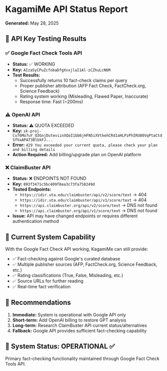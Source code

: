 # KagamiMe API Status Report
**Generated:** May 28, 2025

## 🔑 API Key Testing Results

### ✅ Google Fact Check Tools API
- **Status:** ✅ WORKING
- **Key:** `AIzaSyCPuZcfobaDfgXvxjlaI1Al-zCZhuLcN6M`
- **Test Results:** 
  - Successfully returns 10 fact-check claims per query
  - Proper publisher attribution (AFP Fact Check, FactCheck.org, Science Feedback)
  - Rating system working (Misleading, Flawed Paper, Inaccurate)
  - Response time: Fast (~200ms)

### ⚠️ OpenAI API  
- **Status:** ⚠️ QUOTA EXCEEDED
- **Key:** `sk-proj-Cv76Mo7uY_O3GnjDuteviinXQoI1bb6jHFN5iXVtkehCRd1aHLPzPhIRU80VqPtaCtdSfVaAPAT3BlbkFJ...`
- **Error:** `429 You exceeded your current quota, please check your plan and billing details`
- **Action Required:** Add billing/upgrade plan on OpenAI platform

### ❌ ClaimBuster API
- **Status:** ❌ ENDPOINTS NOT FOUND
- **Key:** `893f3471c5bc409f8ea3c73fa758249d`
- **Tested Endpoints:**
  - `https://idir.uta.edu/claimbuster/api/v2/score/text` → 404
  - `https://idir.uta.edu/claimbuster/api/v1/score/text` → 404  
  - `https://api.claimbuster.org/api/v2/score/text` → DNS not found
  - `https://api.claimbuster.org/api/v1/score/text` → DNS not found
- **Issue:** API may have changed endpoints or requires different authentication method

## 🎯 Current System Capability

With the Google Fact Check API working, KagamiMe can still provide:
- ✅ Fact-checking against Google's curated database
- ✅ Multiple publisher sources (AFP, FactCheck.org, Science Feedback, etc.)
- ✅ Rating classifications (True, False, Misleading, etc.)
- ✅ Source URLs for further reading
- ✅ Real-time fact verification

## 📝 Recommendations

1. **Immediate:** System is operational with Google API only
2. **Short-term:** Add OpenAI billing to restore GPT analysis
3. **Long-term:** Research ClaimBuster API current status/alternatives
4. **Fallback:** Google API provides sufficient fact-checking capability

## 🔧 System Status: OPERATIONAL ✅
Primary fact-checking functionality maintained through Google Fact Check Tools API.
